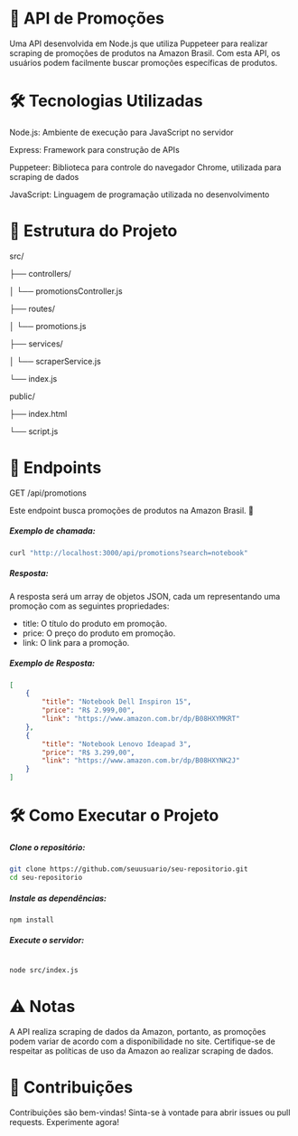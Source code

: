 # 🌟 API de Promoções

Uma API desenvolvida em Node.js que utiliza Puppeteer para realizar scraping de promoções de produtos na Amazon Brasil. Com esta API, os usuários podem facilmente buscar promoções específicas de produtos.

# 🛠️ Tecnologias Utilizadas

 Node.js: Ambiente de execução para JavaScript no servidor

 Express: Framework para construção de APIs

 Puppeteer: Biblioteca para controle do navegador Chrome, utilizada para scraping de dados

 JavaScript: Linguagem de programação utilizada no desenvolvimento

# 📁 Estrutura do Projeto

src/

├── controllers/

│   └── promotionsController.js

├── routes/

│   └── promotions.js

├── services/

│   └── scraperService.js

└── index.js

public/

├── index.html

└── script.js

# 📡 Endpoints

GET /api/promotions

Este endpoint busca promoções de produtos na Amazon Brasil. 🎉

##### Exemplo de chamada:

```bash
curl "http://localhost:3000/api/promotions?search=notebook" 
```

##### Resposta:

A resposta será um array de objetos JSON, cada um representando uma promoção com as seguintes propriedades:

- title: O título do produto em promoção.
- price: O preço do produto em promoção.
- link: O link para a promoção.

##### Exemplo de Resposta:

``` json
[
    {
        "title": "Notebook Dell Inspiron 15",
        "price": "R$ 2.999,00",
        "link": "https://www.amazon.com.br/dp/B08HXYMKRT"
    },
    {
        "title": "Notebook Lenovo Ideapad 3",
        "price": "R$ 3.299,00",
        "link": "https://www.amazon.com.br/dp/B08HXYNK2J"
    }
]
```

# 🛠️ Como Executar o Projeto

##### Clone o repositório:

```bash
git clone https://github.com/seuusuario/seu-repositorio.git
cd seu-repositorio
```

##### Instale as dependências:
```bash
npm install
```

##### Execute o servidor:
```bash

node src/index.js
```

# ⚠️ Notas
A API realiza scraping de dados da Amazon, portanto, as promoções podem variar de acordo com a disponibilidade no site. Certifique-se de respeitar as políticas de uso da Amazon ao realizar scraping de dados.

# 🤝 Contribuições
Contribuições são bem-vindas! Sinta-se à vontade para abrir issues ou pull requests. Experimente agora!